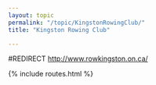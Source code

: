 ```yaml
---
layout: topic
permalink: "/topic/KingstonRowingClub/"
title: "Kingston Rowing Club"

---
```


#REDIRECT http://www.rowkingston.on.ca/

{% include routes.html %}

